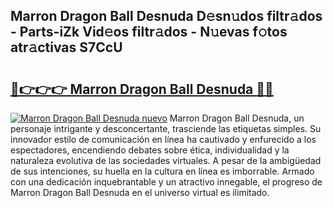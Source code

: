 ## Marron Dragon Ball Desnuda D𝚎sn𝚞dos filtr𝚊dos - Parts-iZk Vid𝚎os filtr𝚊dos - N𝚞evas f𝚘tos atr𝚊ctivas S7CcU

# <h2><a href="http://mb48tyy.tromn.icu/?c=Marron+Dragon+Ball+Desnuda">🔗👉👉👉 Marron Dragon Ball Desnuda 🔗🔗</a></h2>

[![Marron Dragon Ball Desnuda nuevo](https://i.imgur.com/pEAQMta.gif)](http://mb48tyy.tromn.icu/?c=Marron+Dragon+Ball+Desnuda)
Marron Dragon Ball Desnuda, un personaje intrigante y desconcertante, trasciende las etiquetas simples. Su innovador estilo de comunicación en línea ha cautivado y enfurecido a los espectadores, encendiendo debates sobre ética, individualidad y la naturaleza evolutiva de las sociedades virtuales. A pesar de la ambigüedad de sus intenciones, su huella en la cultura en línea es imborrable. Armado con una dedicación inquebrantable y un atractivo innegable, el progreso de Marron Dragon Ball Desnuda en el universo virtual es ilimitado.
